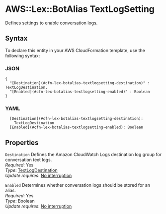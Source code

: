# AWS::Lex::BotAlias TextLogSetting<a name="aws-properties-lex-botalias-textlogsetting"></a>

Defines settings to enable conversation logs\.

## Syntax<a name="aws-properties-lex-botalias-textlogsetting-syntax"></a>

To declare this entity in your AWS CloudFormation template, use the following syntax:

### JSON<a name="aws-properties-lex-botalias-textlogsetting-syntax.json"></a>

```
{
  "[Destination](#cfn-lex-botalias-textlogsetting-destination)" : TextLogDestination,
  "[Enabled](#cfn-lex-botalias-textlogsetting-enabled)" : Boolean
}
```

### YAML<a name="aws-properties-lex-botalias-textlogsetting-syntax.yaml"></a>

```
  [Destination](#cfn-lex-botalias-textlogsetting-destination): 
    TextLogDestination
  [Enabled](#cfn-lex-botalias-textlogsetting-enabled): Boolean
```

## Properties<a name="aws-properties-lex-botalias-textlogsetting-properties"></a>

`Destination`  <a name="cfn-lex-botalias-textlogsetting-destination"></a>
Defines the Amazon CloudWatch Logs destination log group for conversation text logs\.  
*Required*: Yes  
*Type*: [TextLogDestination](aws-properties-lex-botalias-textlogdestination.md)  
*Update requires*: [No interruption](https://docs.aws.amazon.com/AWSCloudFormation/latest/UserGuide/using-cfn-updating-stacks-update-behaviors.html#update-no-interrupt)

`Enabled`  <a name="cfn-lex-botalias-textlogsetting-enabled"></a>
Determines whether conversation logs should be stored for an alias\.  
*Required*: Yes  
*Type*: Boolean  
*Update requires*: [No interruption](https://docs.aws.amazon.com/AWSCloudFormation/latest/UserGuide/using-cfn-updating-stacks-update-behaviors.html#update-no-interrupt)